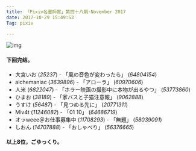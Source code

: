 ```yaml
---
title: 「Pixiv名畫師賞」第四十八期·November 2017
date: 2017-10-29 15:49:53
Tag: pixiv

---
```

![img](/images/2.jpg)

#### 下回完结。

* 大宮いお (*25237*) - 「風の音色が変わったら」 (*64804154*)
* alchemaniac (*3639896*) - 「アローラ」 (*60970606*)
* 人米 (*6822047*) - 「ホラー映画の撮影中に本物が出るやつ」 (*53773860*)
* ひまお (*38189*) - 「家バスと子猫注意報」 (*9062888*)
* うすけ (*56487*) - 「見つめる先に」 (*20771311*)
* Miv4t (*11246082*) - 「01 10」 (*64686719*)
* オッweee＠お仕事募集中 (*11708293*) - 「無題」 (*58039091*)
* しおん (*14707888*) - 「おしゃべり」 (*56376665*)

#### 以上8位，ごゆっくり。